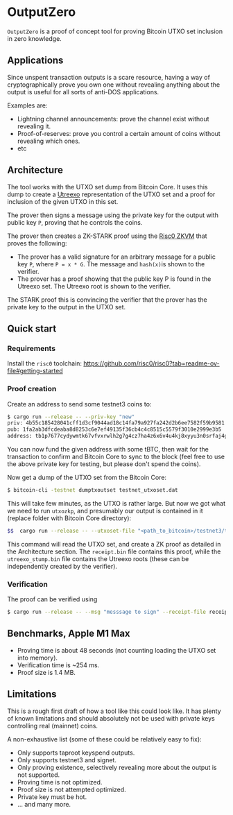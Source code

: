 # OutputZero
`OutputZero` is a proof of concept tool for proving Bitcoin UTXO set inclusion in
zero knowledge.

## Applications 
Since unspent transaction outputs is a scare resource, having a way of
cryptographically prove you own one without revealing anything about the output
is useful for all sorts of anti-DOS applications.

Examples are:
- Lightning channel announcements: prove the channel exist without revealing
  it.
- Proof-of-reserves: prove you control a certain amount of coins without
  revealing which ones.
- etc

## Architecture 
The tool works with the UTXO set dump from Bitcoin Core. It uses this dump to
create a [Utreexo](https://dci.mit.edu/utreexo) representation of the UTXO set
and a proof for inclusion of the given UTXO in this set.

The prover then signs a message using the private key for the output with
public key `P`, proving that he controls the coins. 

The prover then creates a ZK-STARK proof using the [Risc0 ZKVM](https://github.com/risc0/risc0) 
that proves the following:

- The prover has a valid signature for an arbitrary message for a public key
  `P`, where `P = x * G`. The message and `hash(x)`is shown to the verifier.
- The prover has a proof showing that the public key P is found in the Utreexo
  set. The Utreexo root is shown to the verifier.

The STARK proof this is convincing the verifier that the prover has the private
key to the output in the UTXO set.

## Quick start

### Requirements 
Install the `risc0` toolchain: https://github.com/risc0/risc0?tab=readme-ov-file#getting-started

### Proof creation
Create an address to send some testnet3 coins to:
```bash
$ cargo run --release -- --priv-key "new"
priv: 4b55c185428041cff1d3cf9044ad18c14fa79a927fa242d2b6ee7582f59b9581
pub: 1fa2ab3dfcdeaba8d8253c6e7ef49135f36cb4c4c8515c5579f3010e2999e3b5
address: tb1p7677cydywmtk67vfvxrwlh2g7g4cz7ha4z6x6v4u4kj8xyyu3n0srfaj4g
```

You can now fund the given address with some tBTC, then wait for the
transaction to confirm and Bitcoin Core to sync to the block (feel free to use
the above private key for testing, but please don't spend the coins).

Now get a dump of the UTXO set from the Bitcoin Core: 

```bash
$ bitcoin-cli -testnet dumptxoutset testnet_utxoset.dat
```

This will take few minutes, as the UTXO is rather large. But now we got what we
need to run `utxozkp`, and presumably our output is contained in it (replace
folder with Bitcoin Core directory):

```bash
$$  cargo run --release -- --utxoset-file "<path_to_bitcoin>/testnet3/testnet_utxoset.dat" --priv-key "4b55c185428041cff1d3cf9044ad18c14fa79a927fa242d2b6ee7582f59b9581" --msg "messsage to sign" --receipt-file receipt.bin --utreexo-file utreexo_stump.bin --prove
```

This command will read the UTXO set, and create a ZK proof as detailed in the
Architecture section. The `receipt.bin` file contains this proof, while the
`utreexo_stump.bin` file contains the Utreexo roots (these can be independently
created by the verifier).


### Verification
The proof can be verified using

```bash
$ cargo run --release -- --msg "messsage to sign" --receipt-file receipt.bin --utreexo-file utreexo_stump.bin 
```

## Benchmarks, Apple M1 Max
- Proving time is about 48 seconds (not counting loading the UTXO set into
  memory).
- Verification time is ~254 ms.
- Proof size is 1.4 MB.

## Limitations
This is a rough first draft of how a tool like this could look like. It has
plenty of known limitations and should absolutely not be used with private keys
controlling real (mainnet) coins.

A non-exhaustive list (some of these could be relatively easy to fix):

- Only supports taproot keyspend outputs.
- Only supports testnet3 and signet.
- Only proving existence, selectively revealing more about the output is not
  supported.
- Proving time is not optimized.
- Proof size is not attempted optimized.
- Private key must be hot.
- ... and many more.

